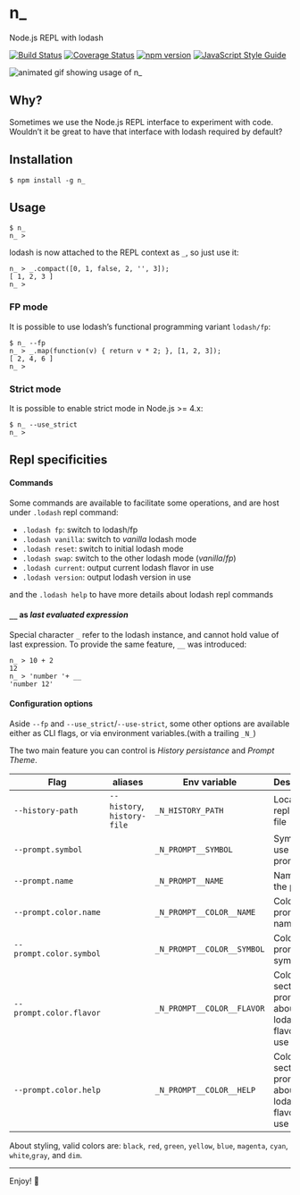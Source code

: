 # n_

Node.js REPL with lodash

[![Build Status](https://travis-ci.org/borisdiakur/n_.svg?branch=master)](https://travis-ci.org/borisdiakur/n_)
[![Coverage Status](https://coveralls.io/repos/borisdiakur/n_/badge.svg?branch=master)](https://coveralls.io/r/borisdiakur/n_?branch=master)
[![npm version](https://badge.fury.io/js/n_.svg)](http://badge.fury.io/js/n_)
[![JavaScript Style Guide](https://img.shields.io/badge/code_style-standard-brightgreen.svg)](https://standardjs.com)

![animated gif showing usage of n_](https://cloud.githubusercontent.com/assets/527049/6358450/ddcb3144-bc6b-11e4-81bd-a3661407f87a.gif)

## Why?
Sometimes we use the Node.js REPL interface to experiment with code.
Wouldn’t it be great to have that interface with lodash required by default?

## Installation

```shell
$ npm install -g n_
```

## Usage

```shell
$ n_
n_ >
```

lodash is now attached to the REPL context as `_`, so just use it:

```shell
n_ > _.compact([0, 1, false, 2, '', 3]);
[ 1, 2, 3 ]
n_ >
```

### FP mode

It is possible to use lodash’s functional programming variant `lodash/fp`:

```shell
$ n_ --fp
n_ > _.map(function(v) { return v * 2; }, [1, 2, 3]);
[ 2, 4, 6 ]
n_ >
```

### Strict mode

It is possible to enable strict mode in Node.js >= 4.x:

```shell
$ n_ --use_strict
n_ >
```

## Repl specificities

#### Commands
Some commands are available to facilitate some operations, and are host under `.lodash` repl command:
- `.lodash fp`: switch to lodash/fp
- `.lodash vanilla`: switch to _vanilla_ lodash mode
- `.lodash reset`: switch to initial lodash mode
- `.lodash swap`: switch to the other lodash mode (_vanilla_/_fp_)
- `.lodash current`: output current lodash flavor in use
- `.lodash version`: output lodash version in use

and the `.lodash help` to have more details about lodash repl commands

#### `__` as _last evaluated expression_
Special character `_` refer to the lodash instance, and cannot hold value of last expression.
To provide the same feature, `__` was introduced:

```shell
n_ > 10 + 2
12
n_ > 'number '+ __
'number 12'
```

#### Configuration options

Aside `--fp` and `--use_strict`/`--use-strict`, some other options are available either as CLI flags, or via environment variables.(with a trailing `_N_`)

The two main feature you can control is _History persistance_ and _Prompt Theme_.

| Flag | aliases|Env variable| Description|Default
|-|-|--|-|-|
|`--history-path`|`--history`, `history-file`|`_N_HISTORY_PATH`|Location of repl history file|_`~/.n_repl_history`_|
|`--prompt.symbol`||`_N_PROMPT__SYMBOL`|Symbol to use as `$` prompt|_`>`_|
|`--prompt.name`||`_N_PROMPT__NAME`|Name for the prompt |_`n_`_|
|`--prompt.color.name`||`_N_PROMPT__COLOR__NAME`|Color for prompt name `n_`|`blue`|
|`--prompt.color.symbol`||`_N_PROMPT__COLOR__SYMBOL`|Color for prompt symbol|_`red`_|
|`--prompt.color.flavor`||`_N_PROMPT__COLOR__FLAVOR`|Color for section of prompt about lodash flavor in use|`cyan`|
|`--prompt.color.help`||`_N_PROMPT__COLOR__HELP`|Color for section of prompt about lodash flavor in use|`green`|


About styling, valid colors are: `black`, `red`, `green`, `yellow`, `blue`, `magenta`, `cyan`, `white`,`gray`, and `dim`.

-----
Enjoy! :rocket:

